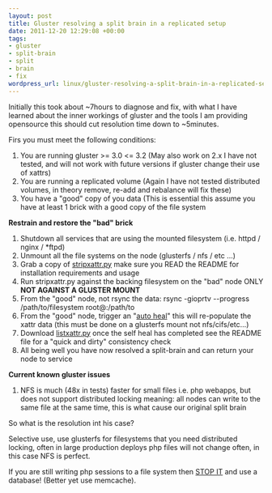 ```yaml
--- 
layout: post
title: Gluster resolving a split brain in a replicated setup
date: 2011-12-20 12:29:08 +00:00
tags: 
- gluster
- split-brain
- split
- brain
- fix
wordpress_url: linux/gluster-resolving-a-split-brain-in-a-replicated-setup
---
```

Initially this took about ~7hours to diagnose and fix, with what I have learned about the inner workings of gluster and the tools I am providing opensource this should cut resolution time down to ~5minutes.

Firs you must meet the following conditions:

<ol>
	<li>You are running gluster >= 3.0 <= 3.2 (May also work on 2.x I have not tested, and will not work with future versions if gluster change their use of xattrs)</li>
	<li>You are running a replicated volume (Again I have not tested distributed volumes, in theory remove, re-add and rebalance will fix these) </li>
	<li>You have a "good" copy of you data (This is essential this assume you have at least 1 brick with a good copy of the file system</li>
</ol>

<strong>Restrain and restore the "bad" brick</strong>

<ol>
	<li>Shutdown all services that are using the mounted filesystem (i.e. httpd / nginx / *ftpd)</li>
	<li>Unmount all the file systems on the node (glusterfs / nfs / etc ...)</li>
	<li>Grab a copy of <a href="https://github.com/Oneiroi/sysadmin/tree/master/gluster">stripxattr.py</a> make sure you READ the README for installation requirements and usage</li>
	<li>Run stripxattr.py against the backing filesystem on the "bad" node ONLY <strong>NOT AGAINST A GLUSTER MOUNT</strong></li>
	<li>From the "good" node, not rsync the data: rsync -gioprtv --progress /path/to/filesystem root@<bad_node>:/path/to</li>
	<li>From the "good" node, trigger an "<a href="http://docs.redhat.com/docs/en-US/Red_Hat_Storage_Software_Appliance/3.2/html/User_Guide/sect-User_Guide-Managing_Volumes-Self_heal.html">auto heal</a>" this will re-populate the xattr data (this must be done on a glusterfs mount not nfs/cifs/etc...)</li>
	<li>Download <a href="https://github.com/Oneiroi/sysadmin/tree/master/gluster">listxattr.py</a> once the self heal has completed see the README file for a "quick and dirty" consistency check</li>
	<li>All being well you have now resolved a split-brain and can return your node to service</li>
</ol>

<strong>Current known gluster issues</strong>

<ol>
	<li>NFS is much (48x in tests) faster for small files i.e. php webapps, but does not support distributed locking meaning: all nodes can write to the same file at the same time, this is what cause our original split brain</li>
</ol>


So what is the resolution int his case? 

Selective use, use glusterfs for filesystems that you need distributed locking, often in large production deploys php files will not change often, in this case NFS is perfect.

If you are still writing php sessions to a file system then <a href="http://www.saiweb.co.uk/php/high-availability-joomla-wordpress-load-balance-persistant-php-database-sessions">STOP IT</a> and use a database! (Better yet use memcache).

